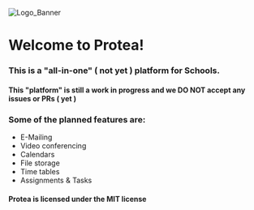 ![Logo_Banner](https://user-images.githubusercontent.com/55046135/218058811-4250b134-bed3-474d-85d8-d6ee8819d30a.png)


# Welcome to Protea!

### This is a "all-in-one" ( not yet ) platform for Schools.

#### This "platform" is still a work in progress and we DO NOT accept any issues or PRs ( yet )

### Some of the planned features are:

- E-Mailing
- Video conferencing
- Calendars
- File storage
- Time tables
- Assignments & Tasks


#### Protea is licensed under the MIT license
